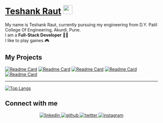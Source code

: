 # [Teshank Raut](https://teshankraut.me) <img src="https://raw.githubusercontent.com/MartinHeinz/MartinHeinz/master/wave.gif" width="30px">

My name is Teshank Raut, currently pursuing my engineering from D.Y. Patil College Of Engineering, Akurdi, Pune. <br />
I am a **Full-Stack Developer** 👨‍💻<br />
I like to play games 🎮

## My Projects
[![Readme Card](https://github-readme-stats.vercel.app/api/pin/?username=teshank2137&repo=fanMerch)](https://github.com/teshank2137/fanmerch)
[![Readme Card](https://github-readme-stats.vercel.app/api/pin/?username=teshank2137&repo=portfolio)](https://github.com/teshank2137/portfolio)
[![Readme Card](https://github-readme-stats.vercel.app/api/pin/?username=teshank2137&repo=smartAtendence)](https://github.com/teshank2137/smartAtendence)
[![Readme Card](https://github-readme-stats.vercel.app/api/pin/?username=teshank2137&repo=stockprediction)](https://github.com/teshank2137/stockprediction)
[![Readme Card](https://github-readme-stats.vercel.app/api/pin/?username=teshank2137&repo=django-react-firebase-auth)](https://github.com/teshank2137/django-react-firebase-auth)

---
[![Top Langs](https://github-readme-stats.vercel.app/api/top-langs/?username=teshank2137&layout=compact)](https://github.com/teshank2137/github-readme-stats)


## Connect with me  
<div align="center">
 <a href="https://www.linkedin.com/in/teshankraut/" target="_blank">
<img src=https://img.shields.io/badge/linkedin-%231E77B5.svg?&style=for-the-badge&logo=linkedin&logoColor=white alt=linkedin style="margin-bottom: 5px;" />
</a>
<a href="https://github.com/teshank2137" target="_blank">
<img src=https://img.shields.io/badge/github-%2324292e.svg?&style=for-the-badge&logo=github&logoColor=white alt=github style="margin-bottom: 5px;" />
</a>
<a href="https://twitter.com/TeshankR" target="_blank">
<img src=https://img.shields.io/badge/twitter-%2300acee.svg?&style=for-the-badge&logo=twitter&logoColor=white alt=twitter style="margin-bottom: 5px;" />
</a>
<a href="https://instagram.com/teshank2137" target="_blank">
<img src=https://img.shields.io/badge/instagram-%23000000.svg?&style=for-the-badge&logo=instagram&logoColor=white alt=instagram style="margin-bottom: 5px;" />
</a>
</div
